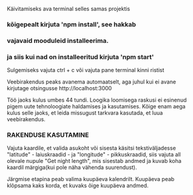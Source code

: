 Käivitamiseks ava terminal selles samas projektis

### kõigepealt kirjuta 'npm install', see hakkab

### vajavaid mooduleid installeerima.

### ja siis kui nad on installeeritud kirjuta 'npm start'

Sulgemiseks vajuta ctrl + c või vajuta pane terminal kinni ristist

Veebirakendus peaks avanema automaatselt, aga juhul kui ei avane
kirjutage otsingusse http://localhost:3000

Töö jaoks kulus umbes 44 tundi. Loogika loomisega raskusi ei esinenud pigem
uute tehnoloogiate haldamises ja kasutamises. Kõige enam aega kulus selle jaoks,
et leida missugust tarkvara kasutada, et luua veebirakendus.

### RAKENDUSE KASUTAMINE

Vajuta kaardile, et valida asukoht või sisesta käsitsi tekstiväljadesse
"latitude" - laiuskraadid - ja "longitude" - pikkuskraadid, siis vajuta
all olevale nupule "Get night length", mis sisestab andmed ja kuvab
koha kaardil märgiga(kui pole näha vähenda suurendust).

Järgmise etapina peab valima kuupäeva kalendrilt. Kuupäeva peab klõpsama
kaks korda, et kuvaks õige kuupäeva andmed.

